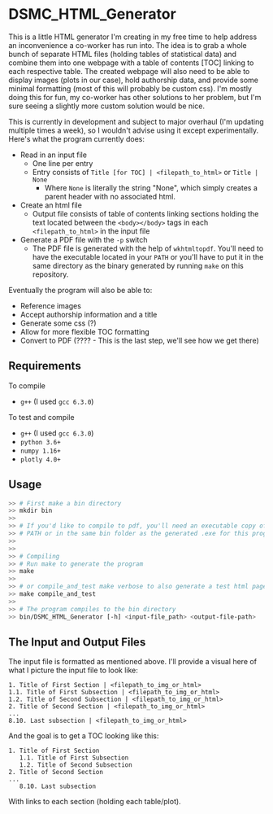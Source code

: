 # DSMC_HTML_Generator

This is a little HTML generator I'm creating in my free time to help address an inconvenience a
co-worker has run into.  The idea is to grab a whole bunch of separate HTML files (holding tables of
statistical data) and combine them into one webpage with a table of contents [TOC] linking to each
respective table.  The created webpage will also need to be able to display images (plots in our
case), hold authorship data, and provide some minimal formatting (most of this will probably be
custom css).  I'm mostly doing this for fun, my co-worker has other solutions to her problem, but
I'm sure seeing a slightly more custom solution would be nice.

This is currently in development and subject to major overhaul (I'm updating multiple times a week),
so I wouldn't advise using it except experimentally.  Here's what the program currently does:

+ Read in an input file
  + One line per entry
  + Entry consists of `Title [for TOC] | <filepath_to_html>` or `Title | None`
    + Where `None` is literally the string "None", which simply creates a parent header with no
      associated html.
+ Create an html file
  + Output file consists of table of contents linking sections holding the text located between the
    `<body></body>` tags in each `<filepath_to_html>` in the input file
+ Generate a PDF file with the `-p` switch
  + The PDF file is generated with the help of `wkhtmltopdf`.  You'll need to have the executable
    located in your `PATH` or you'll have to put it in the same directory as the binary generated
    by running `make` on this repository.

Eventually the program will also be able to:

+ Reference images
+ Accept authorship information and a title
+ Generate some css (?)
+ Allow for more flexible TOC formatting
+ Convert to PDF (???? - This is the last step, we'll see how we get there)

## Requirements

To compile

+ `g++` (I used `gcc 6.3.0`)

To test and compile

+ `g++` (I used `gcc 6.3.0`)
+ `python 3.6+`
+ `numpy 1.16+`
+ `plotly 4.0+`

## Usage

```bash
>> # First make a bin directory
>> mkdir bin
>>
>> # If you'd like to compile to pdf, you'll need an executable copy of wkhtmlpdf either in your
>> # PATH or in the same bin folder as the generated .exe for this program
>>
>>
>> # Compiling
>> # Run make to generate the program
>> make
>>
>> # or compile_and_test make verbose to also generate a test html page.
>> make compile_and_test
>>
>> # The program compiles to the bin directory
>> bin/DSMC_HTML_Generator [-h] <input-file_path> <output-file-path>
```

## The Input and Output Files

The input file is formatted as mentioned above.  I'll provide a visual here of what I picture the
input file to look like:

```
1. Title of First Section | <filepath_to_img_or_html>
1.1. Title of First Subsection | <filepath_to_img_or_html>
1.2. Title of Second Subsection | <filepath_to_img_or_html>
2. Title of Second Section | <filepath_to_img_or_html>
...
8.10. Last subsection | <filepath_to_img_or_html>
```

And the goal is to get a TOC looking like this:

```
1. Title of First Section
   1.1. Title of First Subsection
   1.2. Title of Second Subsection
2. Title of Second Section
...
   8.10. Last subsection
```

With links to each section (holding each table/plot).
